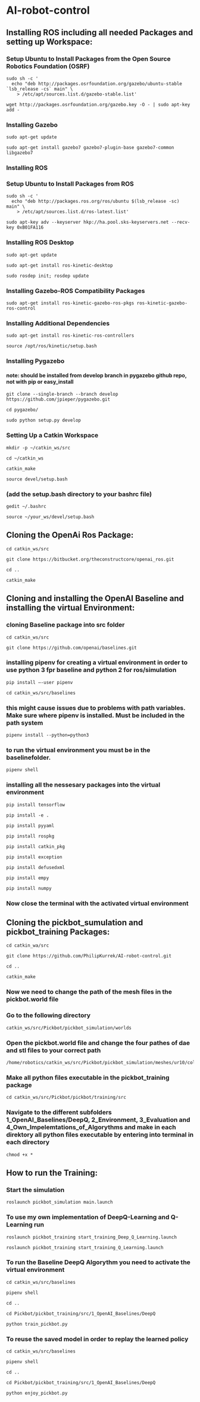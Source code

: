# AI-robot-control

## Installing ROS including all needed Packages and setting up Workspace:
### Setup Ubuntu to Install Packages from the Open Source Robotics Foundation (OSRF)
```
sudo sh -c '
  echo "deb http://packages.osrfoundation.org/gazebo/ubuntu-stable `lsb_release -cs` main" \
    > /etc/apt/sources.list.d/gazebo-stable.list'
```
```
wget http://packages.osrfoundation.org/gazebo.key -O - | sudo apt-key add -
```
### Installing Gazebo
```
sudo apt-get update
```
```
sudo apt-get install gazebo7 gazebo7-plugin-base gazebo7-common libgazebo7
```
### Installing ROS
### Setup Ubuntu to Install Packages from ROS
```
sudo sh -c '
  echo "deb http://packages.ros.org/ros/ubuntu $(lsb_release -sc) main" \
    > /etc/apt/sources.list.d/ros-latest.list'
```
```
sudo apt-key adv --keyserver hkp://ha.pool.sks-keyservers.net --recv-key 0xB01FA116
```
### Installing ROS Desktop
```
sudo apt-get update
```
```
sudo apt-get install ros-kinetic-desktop
```
```
sudo rosdep init; rosdep update
```
### Installing Gazebo-ROS Compatibility Packages
```
sudo apt-get install ros-kinetic-gazebo-ros-pkgs ros-kinetic-gazebo-ros-control
```
### Installing Additional Dependencies
```
sudo apt-get install ros-kinetic-ros-controllers
```
```
source /opt/ros/kinetic/setup.bash
```
### Installing Pygazebo
#### note: should be installed from develop branch in pygazebo github repo, not with pip or easy_install
```
git clone --single-branch --branch develop https://github.com/jpieper/pygazebo.git
```
```
cd pygazebo/
```
```
sudo python setup.py develop
```
### Setting Up a Catkin Workspace
```
mkdir -p ~/catkin_ws/src
```
```
cd ~/catkin_ws
```
```
catkin_make
```
```
source devel/setup.bash
```
### (add the setup.bash directory to your bashrc file)
```
gedit ~/.bashrc
```
```
source ~/your_ws/devel/setup.bash
```


## Cloning the OpenAi Ros Package:
```
cd catkin_ws/src
```
```
git clone https://bitbucket.org/theconstructcore/openai_ros.git
```
```
cd ..
```
```
catkin_make
```
## Cloning and installing the OpenAI Baseline and installing the virtual Environment:
### cloning Baseline package into src folder
```
cd catkin_ws/src
```
```
git clone https://github.com/openai/baselines.git
```
### installing pipenv for creating a virtual environment in order to use python 3 fpr baseline and python 2 for ros/simulation
```
pip install –-user pipenv 
```
```
cd catkin_ws/src/baselines
```
### this might cause issues due to problems with path variables. Make sure where pipenv is installed. Must be included in the path system 
```
pipenv install --python=python3
```
### to run the virtual environment you must be in the baselinefolder.
```
pipenv shell
```
### installing all the nessesary packages into the virtual environment
```
pip install tensorflow
```
```
pip install -e .
```
```
pip install pyyaml
```
```
pip install rospkg
```
```
pip install catkin_pkg
```
```
pip install exception
```
```
pip install defusedxml
```
```
pip install empy
```
```
pip install numpy
```
### Now close the terminal with the activated virtual environment

## Cloning the pickbot_sumulation and pickbot_training Packages:
```
cd catkin_wa/src
```
```
git clone https://github.com/PhilipKurrek/AI-robot-control.git
```
```
cd ..
```
```
catkin_make
```
### Now we need to change the path of the mesh files in the pickbot.world file
### Go to the following directory
```
catkin_ws/src/Pickbot/pickbot_simulation/worlds
```
### Open the pickbot.world file and change the four pathes  of dae and stl files to your correct path
```
/home/robotics/catkin_ws/src/Pickbot/pickbot_simulation/meshes/ur10/collision/Pickbot_Schubladenregal_offen.stl
```
### Make all python files executable in the pickbot_training package
```
cd catkin_ws/src/Pickbot/pickbot/training/src
```
### Navigate to the different subfolders 1_OpenAI_Baselines/DeepQ, 2_Environment, 3_Evaluation and 4_Own_Impelemtations_of_Algorythms and make in each direktory all python files executable by entering into terminal in each directory
```
chmod +x *
```
## How to run the Training: 
### Start the simulation
```
roslaunch pickbot_simulation main.launch
```
### To use my own implementation of DeepQ-Learning and Q-Learning run
```
roslaunch pickbot_training start_training_Deep_Q_Learning.launch
```
```
roslaunch pickbot_training start_training_Q_Learning.launch
```
### To run the Baseline DeepQ Algorythm you need to activate the virtual environment 
```
cd catkin_ws/src/baselines
```
```
pipenv shell
```
```
cd ..
```
```
cd Pickbot/pickbot_training/src/1_OpenAI_Baselines/DeepQ
```
```
python train_pickbot.py
```
### To reuse the saved model in order to replay the learned policy
```
cd catkin_ws/src/baselines
```
```
pipenv shell
```
```
cd ..
```
```
cd Pickbot/pickbot_training/src/1_OpenAI_Baselines/DeepQ
```
```
python enjoy_pickbot.py
```
